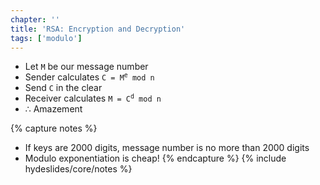 ```yaml
---
chapter: ''
title: 'RSA: Encryption and Decryption'
tags: ['modulo']
---
```


<ul>
  <li class="fragment"><div class="deflate">Let <code>M</code> be our message number</div></li>
  <li class="fragment"><div class="deflate">Sender calculates <code>C = M<sup>e</sup> mod n</code></div></li>
  <li class="fragment"><div class="deflate">Send <code>C</code> in the clear</div></li>
  <li class="fragment"><div class="deflate">Receiver calculates <code>M = C<sup>d</sup> mod n</code></div></li>
  <li class="fragment"><div class="deflate">∴ Amazement</div></li>
</ul>


{% capture notes %}
* If keys are 2000 digits, message number is no more than 2000 digits
* Modulo exponentiation is cheap!
{% endcapture %}
{% include hydeslides/core/notes %}
